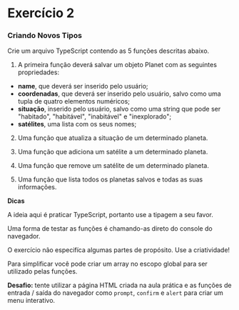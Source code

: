 # Exercício 2

### Criando Novos Tipos

Crie um arquivo TypeScript contendo as 5 funções descritas abaixo.

1. A primeira função deverá salvar um objeto Planet com as seguintes propriedades:
- **name**, que deverá ser inserido pelo usuário;
- **coordenadas**, que deverá ser inserido pelo usuário, salvo como uma tupla de quatro elementos numéricos;
- **situação**, inserido pelo usuário, salvo como uma string que pode ser "habitado", "habitável", "inabitável" e "inexplorado";
- **satélites**, uma lista com os seus nomes;

2. Uma função que atualiza a situação de um determinado planeta.

3. Uma função que adiciona um satélite a um determinado planeta.

4. Uma função que remove um satélite de um determinado planeta.

5. Uma função que lista todos os planetas salvos e todas as suas informações.

**Dicas**

A ideia aqui é praticar TypeScript, portanto use a tipagem a seu favor.

Uma forma de testar as funções é chamando-as direto do console do navegador.

O exercício não especifíca algumas partes de propósito. Use a criatividade!

Para simplificar você pode criar um array no escopo global para ser utilizado pelas funções.

**Desafio:** tente utilizar a página HTML criada na aula prática e as funções de entrada / saída do navegador como `prompt`, `confirm` e `alert` para criar um menu interativo.